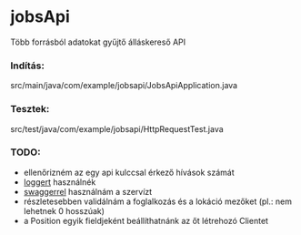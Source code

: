 # jobsApi
Több forrásból adatokat gyűjtő álláskereső API

### Indítás:
src/main/java/com/example/jobsapi/JobsApiApplication.java

### Tesztek:
src/test/java/com/example/jobsapi/HttpRequestTest.java

### TODO:
* ellenőrizném az egy api kulccsal érkező hívások számát
* [loggert](https://www.baeldung.com/spring-boot-logging) használnék 
* [swaggerrel](https://www.baeldung.com/swagger-2-documentation-for-spring-rest-api) használnám a szervízt 
* részletesebben validálnám a foglalkozás és a lokáció mezőket (pl.: nem lehetnek 0 hosszúak)
* a Position egyik fieldjeként beállíthatnánk az őt létrehozó Clientet
